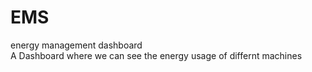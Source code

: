 # EMS
energy management dashboard
<br>
A Dashboard where we can see the energy usage of differnt machines 
